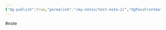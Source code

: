 ```yaml
---
{"dg-publish":true,"permalink":"/my-notes/test-note-2/","dgPassFrontmatter":true}
---
```




#note


